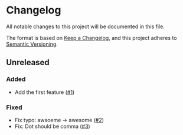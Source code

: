 # Changelog

All notable changes to this project will be documented in this file.

The format is based on [Keep a Changelog](https://keepachangelog.com/en/1.0.0/),
and this project adheres to [Semantic Versioning](https://semver.org/spec/v2.0.0.html).

## Unreleased

### Added

- Add the first feature ([#1](https://github.com/claudiodekker/changelog-updater-example/pull/1))

### Fixed

- Fix typo: awsoeme -> awesome ([#2](https://github.com/claudiodekker/changelog-updater-example/pull/2))
- Fix: Dot should be comma ([#3](https://github.com/claudiodekker/changelog-updater-example/pull/3))
